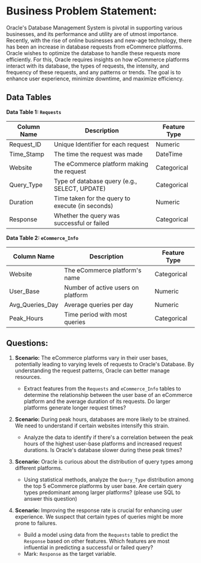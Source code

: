 # **Business Problem Statement:**
Oracle's Database Management System is pivotal in supporting various businesses, and its performance and utility are of utmost importance. Recently, with the rise of online businesses and new-age technology, there has been an increase in database requests from eCommerce platforms. Oracle wishes to optimize the database to handle these requests more efficiently. For this, Oracle requires insights on how eCommerce platforms interact with its database, the types of requests, the intensity, and frequency of these requests, and any patterns or trends. The goal is to enhance user experience, minimize downtime, and maximize efficiency.

## **Data Tables**

**Data Table 1: `Requests`**

| Column Name | Description                                      | Feature Type |
|-------------|--------------------------------------------------|--------------|
| Request_ID  | Unique Identifier for each request               | Numeric      |
| Time_Stamp  | The time the request was made                    | DateTime     |
| Website     | The eCommerce platform making the request        | Categorical  |
| Query_Type  | Type of database query (e.g., SELECT, UPDATE)    | Categorical  |
| Duration    | Time taken for the query to execute (in seconds) | Numeric      |
| Response    | Whether the query was successful or failed       | Categorical  |

**Data Table 2: `eCommerce_Info`**

| Column Name | Description                       | Feature Type |
|-------------|-----------------------------------|--------------|
| Website     | The eCommerce platform's name     | Categorical  |
| User_Base   | Number of active users on platform| Numeric      |
| Avg_Queries_Day | Average queries per day        | Numeric      |
| Peak_Hours  | Time period with most queries     | Categorical  |

## **Questions:**

1. **Scenario:** The eCommerce platforms vary in their user bases, potentially leading to varying levels of requests to Oracle's Database. By understanding the request patterns, Oracle can better manage resources.
   * Extract features from the `Requests` and `eCommerce_Info` tables to determine the relationship between the user base of an eCommerce platform and the average duration of its requests. Do larger platforms generate longer request times?

2. **Scenario:** During peak hours, databases are more likely to be strained. We need to understand if certain websites intensify this strain.
   * Analyze the data to identify if there's a correlation between the peak hours of the highest user-base platforms and increased request durations. Is Oracle's database slower during these peak times?

3. **Scenario:** Oracle is curious about the distribution of query types among different platforms.
   * Using statistical methods, analyze the `Query_Type` distribution among the top 5 eCommerce platforms by user base. Are certain query types predominant among larger platforms? (please use SQL to answer this question)


4. **Scenario:** Improving the response rate is crucial for enhancing user experience. We suspect that certain types of queries might be more prone to failures.
   * Build a model using data from the `Requests` table to predict the `Response` based on other features. Which features are most influential in predicting a successful or failed query?
   * Mark: `Response` as the target variable.